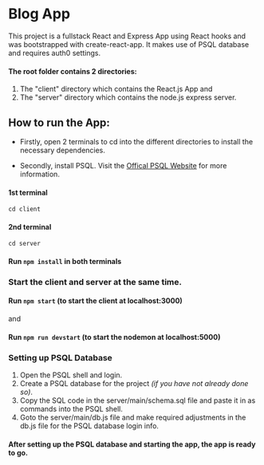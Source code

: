 # Blog App

This project is a fullstack React and Express App using React hooks and was bootstrapped with create-react-app. It makes use of PSQL database and requires auth0 settings.

#### The root folder contains 2 directories:

1. The "client" directory which contains the React.js App and
2. The "server" directory which contains the node.js express server.

## How to run the App:

- Firstly, open 2 terminals to cd into the different directories to install the necessary dependencies.

- Secondly, install PSQL. Visit the [Offical PSQL Website](https://www.postgresql.org/) for more information.

#### 1st terminal

`cd client`

#### 2nd terminal

`cd server`

#### Run `npm install` in both terminals

### Start the client and server at the same time.

#### Run `npm start` (to start the client at localhost:3000)

and

#### Run `npm run devstart` (to start the nodemon at localhost:5000)

### Setting up PSQL Database

1. Open the PSQL shell and login.
2. Create a PSQL database for the project _(if you have not already done so)_.
3. Copy the SQL code in the server/main/schema.sql file and paste it in as commands into the PSQL shell.
4. Goto the server/main/db.js file and make required adjustments in the db.js file for the PSQL database login info.

#### After setting up the PSQL database and starting the app, the app is ready to go.
